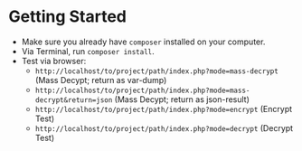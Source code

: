 # Getting Started

- Make sure you already have `composer` installed on your computer.
- Via Terminal, run `composer install`.
- Test via browser:
	- `http://localhost/to/project/path/index.php?mode=mass-decrypt` (Mass Decypt; return as var-dump)
	- `http://localhost/to/project/path/index.php?mode=mass-decrypt&return=json` (Mass Decypt; return as json-result)
	- `http://localhost/to/project/path/index.php?mode=encrypt` (Encrypt Test)
	- `http://localhost/to/project/path/index.php?mode=decrypt` (Decrypt Test)